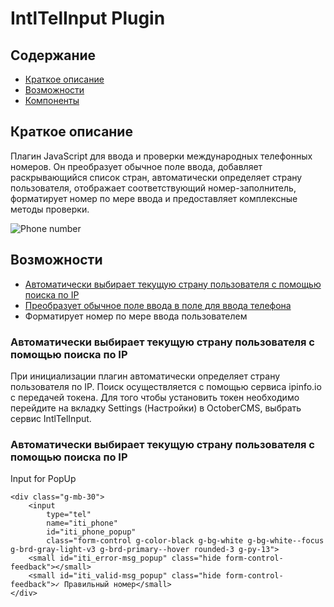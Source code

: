 # IntlTelInput Plugin

## Содержание
- [Краткое описание](#brief_description)
- [Возможности](#features)
- [Компоненты](#components)


## Краткое описание <a name="brief_description"/>
Плагин JavaScript для ввода и проверки международных телефонных номеров. 
Он преобразует обычное поле ввода, добавляет раскрывающийся список стран, автоматически определяет страну пользователя, отображает соответствующий номер-заполнитель, форматирует номер по мере ввода и предоставляет комплексные методы проверки.

![]([https://prnt.sc/oi-yw8qWhFG6](https://prnt.sc/oi-yw8qWhFG6) "Phone number")

## Возможности <a name="features"/> 
- [Автоматически выбирает текущую страну пользователя с помощью поиска по IP](#auto-search-ip)
- [Преобразует обычное поле ввода в поле для ввода телефона](#rerender-input)
- Форматирует номер по мере ввода пользователем

### Автоматически выбирает текущую страну пользователя с помощью поиска по IP <a name="auto-search-ip"/>

При инициализации плагин автоматически определяет страну пользователя по IP. Поиск осуществляется с помощью сервиса ipinfo.io с передачей токена. Для того чтобы установить токен необходимо перейдите на вкладку Settings (Настройки) в OctoberCMS, выбрать сервис IntlTelInput.

### Автоматически выбирает текущую страну пользователя с помощью поиска по IP <a name="auto-search-ip"/>



Input for PopUp
```
<div class="g-mb-30">
    <input 
    	type="tel" 
    	name="iti_phone"
    	id="iti_phone_popup"
    	class="form-control g-color-black g-bg-white g-bg-white--focus g-brd-gray-light-v3 g-brd-primary--hover rounded-3 g-py-13">
    <small id="iti_error-msg_popup" class="hide form-control-feedback"></small>
    <small id="iti_valid-msg_popup" class="hide form-control-feedback">✓ Правильный номер</small>
</div>
```
